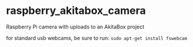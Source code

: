 raspberry_akitabox_camera
=========================

Raspberry Pi camera with uploads to an AkitaBox project


for standard usb webcams, be sure to run:
`sudo apt-get install fswebcam`
